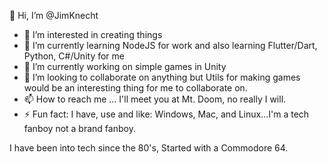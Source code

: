 👋 Hi, I’m @JimKnecht

- 👀 I’m interested in creating things
- 🌱 I’m currently learning NodeJS for work and also learning Flutter/Dart, Python, C#/Unity for me
- 🔭 I’m currently working on simple games in Unity
- 👯 I’m looking to collaborate on anything but Utils for making games would be an interesting thing for me to collaborate on.
- 📫 How to reach me ... I'll meet you at Mt. Doom, no really I will.
- ⚡ Fun fact: I have, use and like: Windows, Mac, and Linux...I'm a tech fanboy not a brand fanboy.

I have been into tech since the 80's, Started with a Commodore 64. 

<!--Programming languages I use to know but barely remember now: Pearl,  PHP 5, MS Basic, Qbasic

Programming languages I use to know and mostly remember now: 6502 Assembly, Visual Basic 5 (pre dot net), Html/CSS

I'm also interested in Microcontrollers such as ESP 32, Raspberry Pi Pico, Adafruit ItsyBitsy, USBtiny

Some other devices I have or still have:
- Commodore 128, TI99 4A
- IBM 386 w/ Dos, 486dx4 100MHz, various self built pentiums
- Apple PPC Mac Mini, Intel Mac Mini, Macbook Pro 17 inch
- Apple iPad original, seveal minis, 2019 iPad Pro, several iPhones
- Several models of Raspberry Pi
- Microcontrollers such as ESP 32, Raspberry Pi Pico, Adafruit ItsyBitsy, USBtiny
- Atari 2600, Intellivision, NES, SNES, N Wii, N DS, Sega Genesis, PSP, PS 1-4, All XBoxes
-->
